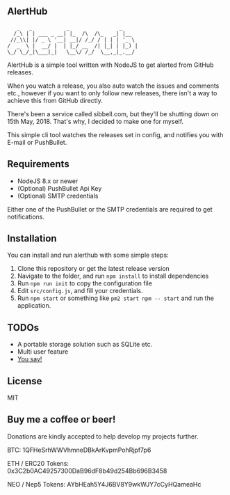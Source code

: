 AlertHub
--------

```
   _   _           _                _
  /_\ | | ___ _ __| |_  /\  /\_   _| |__
 //_\\| |/ _ \ '__| __|/ /_/ / | | | '_ \
/  _  \ |  __/ |  | |_/ __  /| |_| | |_) |
\_/ \_/_|\___|_|   \__\/ /_/  \__,_|_.__/
```

AlertHub is a simple tool written with NodeJS to get alerted from GitHub releases.

When you watch a release, you also auto watch the issues and comments etc., however if you want to only follow new releases, there isn't a way to achieve this from GitHub directly.

There's been a service called sibbell.com, but they'll be shutting down on 15th May, 2018. That's why, I decided to make one for myself.

This simple cli tool watches the releases set in config, and notifies you with E-mail or PushBullet.

Requirements
--------
* NodeJS 8.x or newer
* (Optional) PushBullet Api Key
* (Optional) SMTP credentials

Either one of the PushBullet or the SMTP credentials are required to get notifications.

Installation
--------
You can install and run alerthub with some simple steps:

1. Clone this repository or get the latest release version
2. Navigate to the folder, and run `npm install` to install dependencies
3. Run `npm run init` to copy the configuration file
4. Edit `src/config.js`, and fill your credentials.
5. Run `npm start` or something like `pm2 start npm -- start` and run the application.

TODOs
--------
* A portable storage solution such as SQLite etc.
* Multi user feature
* [You say!](https://github.com/Ardakilic/alerthub/issues/new)

License
--------
MIT

Buy me a coffee or beer!
--------
Donations are kindly accepted to help develop my projects further.

BTC: 1QFHeSrhWWVhmneDBkArKvpmPohRjpf7p6

ETH / ERC20 Tokens: 0x3C2b0AC49257300DaB96dF8b49d254Bb696B3458

NEO / Nep5 Tokens: AYbHEah5Y4J6BV8Y9wkWJY7cCyHQameaHc
